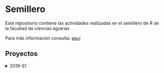 
<!-- README.md is generated from README.Rmd. Please edit that file -->

# Semillero

Este repositorio contiene las actividades realizadas en el semillero de
R de la facultad de ciencias agrarias

Para más información consulta:
<a href="https://unal-semilleror-facca.github.io/" target="_blank">aquí</a>

## Proyectos

<details>

<summary>2019-S1</summary>

<p>

##### \- <a href="https://duvancho321.github.io/Semillero/Actividad1.html" target="_blank">Actividad 1</a>
